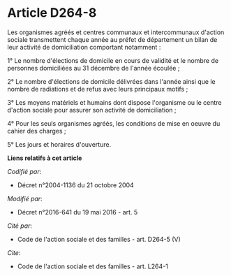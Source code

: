 # Article D264-8

Les organismes agréés et centres communaux et intercommunaux d'action sociale transmettent chaque année au préfet de
département un bilan de leur activité de domiciliation comportant notamment :

1° Le nombre d'élections de domicile en cours de validité et le nombre de personnes domiciliées au 31 décembre de l'année
écoulée ; 

2° Le nombre d'élections de domicile délivrées dans l'année ainsi que le nombre de radiations et de refus avec leurs
principaux motifs ;

3° Les moyens matériels et humains dont dispose l'organisme ou le centre d'action sociale pour assurer son activité de
domiciliation ;

4° Pour les seuls organismes agréés, les conditions de mise en oeuvre du cahier des charges ;

5° Les jours et horaires d'ouverture.

**Liens relatifs à cet article**

_Codifié par_:

  - Décret n°2004-1136 du 21 octobre 2004

_Modifié par_:

  - Décret n°2016-641 du 19 mai 2016 - art. 5

_Cité par_:

  - Code de l'action sociale et des familles - art. D264-5 (V)

_Cite_:

  - Code de l'action sociale et des familles - art. L264-1
